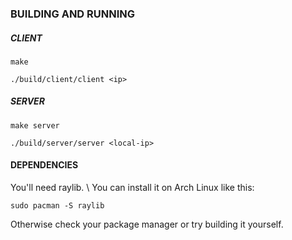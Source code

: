 ### BUILDING AND RUNNING
##### CLIENT
```
make
```
```
./build/client/client <ip>
```
##### SERVER
```
make server
```
```
./build/server/server <local-ip>
```
#### DEPENDENCIES
You'll need raylib. \ 
You can install it on Arch Linux like this: 
```
sudo pacman -S raylib
```
Otherwise check your package manager or try building it yourself.
